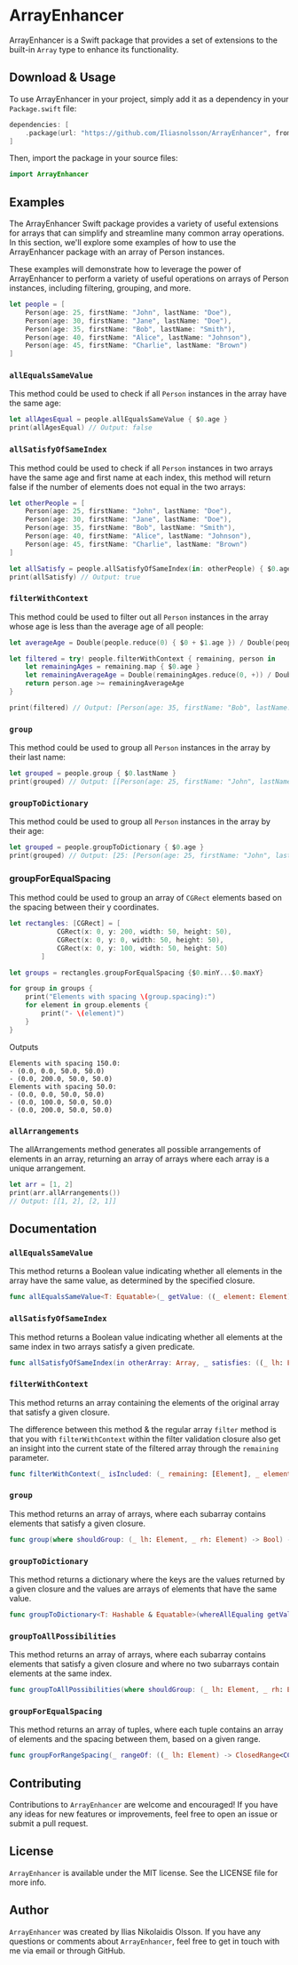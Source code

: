 # ArrayEnhancer


ArrayEnhancer is a Swift package that provides a set of extensions to the built-in `Array` type to enhance its functionality. 

Download & Usage
-----

To use ArrayEnhancer in your project, simply add it as a dependency in your `Package.swift` file:


```swift
dependencies: [
    .package(url: "https://github.com/Iliasnolsson/ArrayEnhancer", from: "1.0.0"..<"2.0.0")
]
```

Then, import the package in your source files:


```swift
import ArrayEnhancer
```

Examples
--------
The ArrayEnhancer Swift package provides a variety of useful extensions for arrays that can simplify and streamline many common array operations. In this section, we'll explore some examples of how to use the ArrayEnhancer package with an array of Person instances. 

These examples will demonstrate how to leverage the power of ArrayEnhancer to perform a variety of useful operations on arrays of Person instances, including filtering, grouping, and more.


```swift
let people = [
    Person(age: 25, firstName: "John", lastName: "Doe"),
    Person(age: 30, firstName: "Jane", lastName: "Doe"),
    Person(age: 35, firstName: "Bob", lastName: "Smith"),
    Person(age: 40, firstName: "Alice", lastName: "Johnson"),
    Person(age: 45, firstName: "Charlie", lastName: "Brown")
]
```

### `allEqualsSameValue`

This method could be used to check if all `Person` instances in the array have the same age:

```swift
let allAgesEqual = people.allEqualsSameValue { $0.age }
print(allAgesEqual) // Output: false
```

### `allSatisfyOfSameIndex`

This method could be used to check if all `Person` instances in two arrays have the same age and first name at each index, this method will return false if the number of elements does not equal in the two arrays:

```swift
let otherPeople = [
    Person(age: 25, firstName: "John", lastName: "Doe"),
    Person(age: 30, firstName: "Jane", lastName: "Doe"),
    Person(age: 35, firstName: "Bob", lastName: "Smith"),
    Person(age: 40, firstName: "Alice", lastName: "Johnson"),
    Person(age: 45, firstName: "Charlie", lastName: "Brown")
]

let allSatisfy = people.allSatisfyOfSameIndex(in: otherPeople) { $0.age == $1.age && $0.firstName == $1.firstName }
print(allSatisfy) // Output: true
```

### `filterWithContext`

This method could be used to filter out all `Person` instances in the array whose age is less than the average age of all people:

```swift
let averageAge = Double(people.reduce(0) { $0 + $1.age }) / Double(people.count)

let filtered = try! people.filterWithContext { remaining, person in
    let remainingAges = remaining.map { $0.age }
    let remainingAverageAge = Double(remainingAges.reduce(0, +)) / Double(remainingAges.count)
    return person.age >= remainingAverageAge
}

print(filtered) // Output: [Person(age: 35, firstName: "Bob", lastName: "Smith"), Person(age: 40, firstName: "Alice", lastName: "Johnson"), Person(age: 45, firstName: "Charlie", lastName: "Brown")]
```

### `group`

This method could be used to group all `Person` instances in the array by their last name:

```swift
let grouped = people.group { $0.lastName }
print(grouped) // Output: [[Person(age: 25, firstName: "John", lastName: "Doe"), Person(age: 30, firstName: "Jane", lastName: "Doe")], [Person(age: 35, firstName: "Bob", lastName: "Smith")], [Person(age: 40, firstName: "Alice", lastName: "Johnson")], [Person(age: 45, firstName: "Charlie", lastName: "Brown")]]
```

### `groupToDictionary`

This method could be used to group all `Person` instances in the array by their age:

```swift
let grouped = people.groupToDictionary { $0.age }
print(grouped) // Output: [25: [Person(age: 25, firstName: "John", lastName: "Doe")], 30: [Person(age: 30, firstName
```


### groupForEqualSpacing

This method could be used to group an array of `CGRect` elements based on the spacing between their y coordinates. 

```swift
let rectangles: [CGRect] = [
            CGRect(x: 0, y: 200, width: 50, height: 50),
            CGRect(x: 0, y: 0, width: 50, height: 50),
            CGRect(x: 0, y: 100, width: 50, height: 50)
        ]

let groups = rectangles.groupForEqualSpacing {$0.minY...$0.maxY}

for group in groups {
    print("Elements with spacing \(group.spacing):")
    for element in group.elements {
        print("- \(element)")
    }
}
```

Outputs 

```
Elements with spacing 150.0:
- (0.0, 0.0, 50.0, 50.0)
- (0.0, 200.0, 50.0, 50.0)
Elements with spacing 50.0:
- (0.0, 0.0, 50.0, 50.0)
- (0.0, 100.0, 50.0, 50.0)
- (0.0, 200.0, 50.0, 50.0)
```

### `allArrangements`

The allArrangements method generates all possible arrangements of elements in an array, returning an array of arrays where each array is a unique arrangement.

```swift
let arr = [1, 2]
print(arr.allArrangements()) 
// Output: [[1, 2], [2, 1]]
```

Documentation
--------

### `allEqualsSameValue`

This method returns a Boolean value indicating whether all elements in the array have the same value, as determined by the specified closure.


```swift
func allEqualsSameValue<T: Equatable>(_ getValue: ((_ element: Element) -> T)) -> Bool
```

### `allSatisfyOfSameIndex`

This method returns a Boolean value indicating whether all elements at the same index in two arrays satisfy a given predicate.

```swift
func allSatisfyOfSameIndex(in otherArray: Array, _ satisfies: ((_ lh: Element, _ rh: Element) -> Bool)) -> Bool
```

### `filterWithContext`

This method returns an array containing the elements of the original array that satisfy a given closure.

The difference between this method & the regular array `filter` method is that you with `filterWithContext` within the filter validation closure also get an insight into the current state of the filtered array through the `remaining` parameter.

```swift
func filterWithContext(_ isIncluded: (_ remaining: [Element], _ element: Element) throws -> Bool) rethrows -> [Element]
```

### `group`

This method returns an array of arrays, where each subarray contains elements that satisfy a given closure.

```swift
func group(where shouldGroup: (_ lh: Element, _ rh: Element) -> Bool) -> [[Element]]
```

### `groupToDictionary`

This method returns a dictionary where the keys are the values returned by a given closure and the values are arrays of elements that have the same value.

```swift
func groupToDictionary<T: Hashable & Equatable>(whereAllEqualing getValue: ((Element) -> T)) -> [T : [Element]]
```

### `groupToAllPossibilities`

This method returns an array of arrays, where each subarray contains elements that satisfy a given closure and where no two subarrays contain elements at the same index.

```swift
func groupToAllPossibilities(where shouldGroup: (_ lh: Element, _ rh: Element) -> Bool) -> [[Element]]
```

### `groupForEqualSpacing`

This method returns an array of tuples, where each tuple contains an array of elements and the spacing between them, based on a given range.


```swift
func groupForRangeSpacing(_ rangeOf: ((_ lh: Element) -> ClosedRange<CGFloat>)) -> [(elements: [Element], spacing: CGFloat)]
```


Contributing
------------

Contributions to `ArrayEnhancer` are welcome and encouraged! If you have any ideas for new features or improvements, feel free to open an issue or submit a pull request.

License
-------

`ArrayEnhancer` is available under the MIT license. See the LICENSE file for more info.

Author
------

`ArrayEnhancer` was created by Ilias Nikolaidis Olsson. If you have any questions or comments about `ArrayEnhancer`, feel free to get in touch with me via email or through GitHub.
